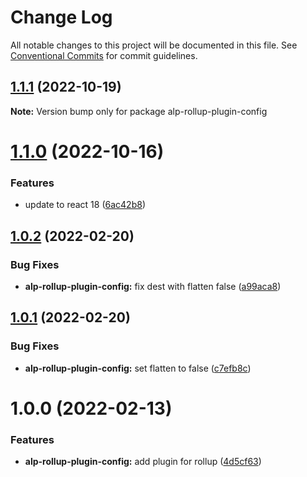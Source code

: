 # Change Log

All notable changes to this project will be documented in this file.
See [Conventional Commits](https://conventionalcommits.org) for commit guidelines.

## [1.1.1](https://github.com/christophehurpeau/alp/compare/alp-rollup-plugin-config@1.1.0...alp-rollup-plugin-config@1.1.1) (2022-10-19)

**Note:** Version bump only for package alp-rollup-plugin-config





# [1.1.0](https://github.com/christophehurpeau/alp/compare/alp-rollup-plugin-config@1.0.2...alp-rollup-plugin-config@1.1.0) (2022-10-16)


### Features

* update to react 18 ([6ac42b8](https://github.com/christophehurpeau/alp/commit/6ac42b84b80bf76853773f3b93819666684327d1))





## [1.0.2](https://github.com/christophehurpeau/alp/compare/alp-rollup-plugin-config@1.0.1...alp-rollup-plugin-config@1.0.2) (2022-02-20)


### Bug Fixes

* **alp-rollup-plugin-config:** fix dest with flatten false ([a99aca8](https://github.com/christophehurpeau/alp/commit/a99aca84a4dfb706fcf55820964115e63f077efb))





## [1.0.1](https://github.com/christophehurpeau/alp/compare/alp-rollup-plugin-config@1.0.0...alp-rollup-plugin-config@1.0.1) (2022-02-20)


### Bug Fixes

* **alp-rollup-plugin-config:** set flatten to false ([c7efb8c](https://github.com/christophehurpeau/alp/commit/c7efb8ce0f6453af0e9021abc32669df4dbfe87b))





# 1.0.0 (2022-02-13)


### Features

* **alp-rollup-plugin-config:** add plugin for rollup ([4d5cf63](https://github.com/christophehurpeau/alp/commit/4d5cf63af487f05e99651d6bc8959296e3cfe41e))
